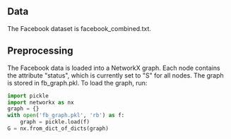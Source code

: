 ## Data
The Facebook dataset is facebook_combined.txt.

## Preprocessing
The Facebook data is loaded into a NetworkX graph. Each node contains the attribute "status", which is currently set to "S" for all nodes. The graph is stored in fb_graph.pkl. To load the graph, run:
```python
import pickle
import networkx as nx
graph = {}
with open('fb_graph.pkl', 'rb') as f:
    graph = pickle.load(f)
G = nx.from_dict_of_dicts(graph)
```

